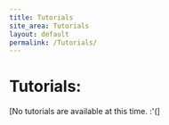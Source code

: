 ```yaml
---
title: Tutorials
site_area: Tutorials
layout: default
permalink: /Tutorials/
---
```


# Tutorials:

[No tutorials are available at this time. :'(]
